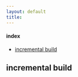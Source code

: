 ```yaml
---
layout: default
title:
---
```


#### index
- [incremental build](#incremental-build)


## incremental build